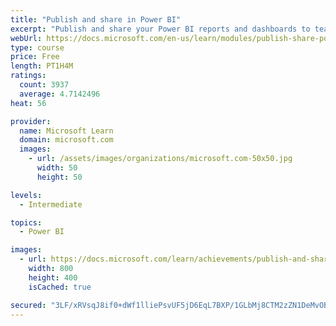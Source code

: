 ```yaml
---
title: "Publish and share in Power BI"
excerpt: "Publish and share your Power BI reports and dashboards to teammates in your organization or to everyone on the web."
webUrl: https://docs.microsoft.com/en-us/learn/modules/publish-share-power-bi/
type: course
price: Free
length: PT1H4M
ratings:
  count: 3937
  average: 4.7142496
heat: 56

provider:
  name: Microsoft Learn
  domain: microsoft.com
  images:
    - url: /assets/images/organizations/microsoft.com-50x50.jpg
      width: 50
      height: 50

levels:
  - Intermediate

topics:
  - Power BI

images:
  - url: https://docs.microsoft.com/learn/achievements/publish-and-share-with-power-bi-desktop-social.png
    width: 800
    height: 400
    isCached: true

secured: "3LF/xRVsqJ8if0+dWf1lliePsvUF5jD6EqL7BXP/1GLbMj8CTM2zZN1DeMvOBRkhm0b5zJ/AqMbM0BbiEgBCmCP/mHuULUES0Qv/MJ9rQXw+bzLP5ikI1h4+9G8RhtspvKzcGJs0mwA5v/b5O5Rvl5iak8imtkoD7xvfqiKkENXnNQD7+mS+ElT9UOTSoySj50mO0n6WKruvF1iuCgCFpzpPRoXV7asLsuz5bjCOMfSLJ2PLaPhH4Ni3VXZBI4J6SCgWvK2+iphVIyIVpGwrAbkCPhP3JtvVxmJEV17/LYlB79fhF56cEcf0d+1XXC+rPzMMsWax9xFi0wJtwonxN+gP9ykLm+mNuNXWqWfa6vPNdAtsPB4IJY86eSJcpu/hw1o2JXLtSvOHw+Z6IzEAgBCyTu5l0bsA1VjF+UXp6s8=;1OoYW7m4t6I1hP6BsND9Fg=="
---
```


